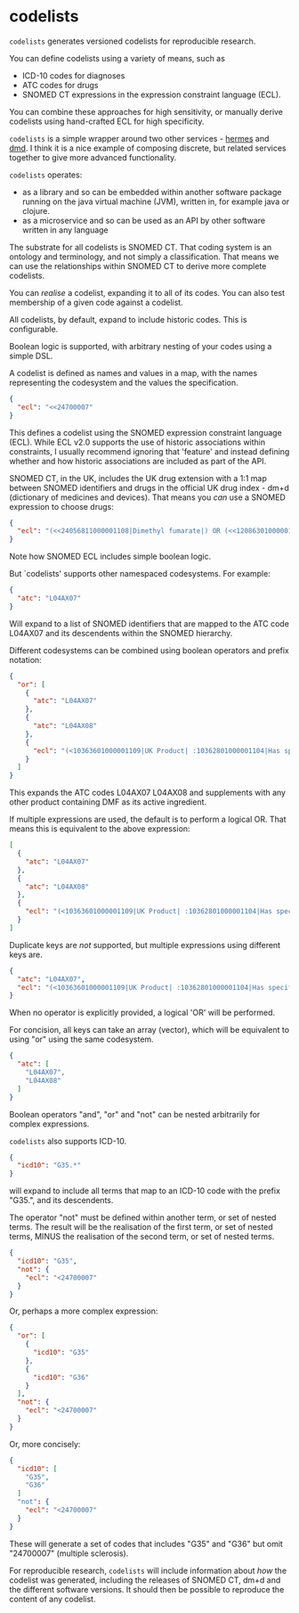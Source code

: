 # codelists

`codelists` generates versioned codelists for reproducible research.

You can define codelists using a variety of means, such as

* ICD-10 codes for diagnoses
* ATC codes for drugs
* SNOMED CT expressions in the expression constraint language (ECL).

You can combine these approaches for high sensitivity, or manually derive codelists using hand-crafted ECL for high
specificity.

`codelists` is a simple wrapper around two other services - [hermes](https://github.com/wardle/hermes)
and [dmd](https://github.com/wardle/dmd). I think it is a nice example of composing discrete, but related services
together to give more advanced functionality.

`codelists` operates:

* as a library and so can be embedded within another software package running on the java virtual machine (JVM), written
  in, for example java or clojure.
* as a microservice and so can be used as an API by other software written in any language

The substrate for all codelists is SNOMED CT. That coding system is an ontology and terminology, and not simply a
classification. That means we can use the relationships within SNOMED CT to derive more complete codelists.

You can *realise* a codelist, expanding it to all of its codes. You can also test membership of a given code against a
codelist.

All codelists, by default, expand to include historic codes. This is configurable.

Boolean logic is supported, with arbitrary nesting of your codes using a simple DSL.

A codelist is defined as names and values in a map, with the names representing the codesystem
and the values the specification.

```json
{
  "ecl": "<<24700007"
} 
```

This defines a codelist using the SNOMED expression constraint language (ECL). While ECL v2.0 supports the use of
historic associations within constraints, I usually recommend ignoring that 'feature' and instead defining whether and
how historic associations are included as part of the API.

SNOMED CT, in the UK, includes the UK drug extension with a 1:1 map between SNOMED identifiers and drugs in the official
UK drug index - dm+d
(dictionary of medicines and devices). That means you *can* use a SNOMED expression to choose drugs:

```json
{
  "ecl": "(<<24056811000001108|Dimethyl fumarate|) OR (<<12086301000001102|Tecfidera|) OR (<10363601000001109|UK Product| :10362801000001104|Has specific active ingredient| =<<724035008|Dimethyl fumarate|)"
}
```

Note how SNOMED ECL includes simple boolean logic.

But `codelists' supports other namespaced codesystems. For example:

```json
{
  "atc": "L04AX07"
}
```

Will expand to a list of SNOMED identifiers that are mapped to the ATC code L04AX07 and its descendents within the
SNOMED hierarchy.

Different codesystems can be combined using boolean operators and prefix notation:

```json
{
  "or": [
    {
      "atc": "L04AX07"
    },
    {
      "atc": "L04AX08"
    },
    {
      "ecl": "(<10363601000001109|UK Product| :10362801000001104|Has specific active ingredient| =<<724035008|Dimethyl fumarate|)"
    }
  ]
}
```

This expands the ATC codes L04AX07 L04AX08 and supplements with any other product containing DMF as its active
ingredient.

If multiple expressions are used, the default is to perform a logical OR. That means this is equivalent to the above
expression:

```json
[
  {
    "atc": "L04AX07"
  },
  {
    "atc": "L04AX08"
  },
  {
    "ecl": "(<10363601000001109|UK Product| :10362801000001104|Has specific active ingredient| =<<724035008|Dimethyl fumarate|)"
  }
]
```

Duplicate keys are *not* supported, but multiple expressions using different keys are.

```json
{
  "atc": "L04AX07",
  "ecl": "(<10363601000001109|UK Product| :10362801000001104|Has specific active ingredient| =<<724035008|Dimethyl fumarate|)"
}
```

When no operator is explicitly provided, a logical 'OR' will be performed.

For concision, all keys can take an array (vector), which will be equivalent to using "or" using the same codesystem.

```json
{
  "atc": [
    "L04AX07",
    "L04AX08"
  ]
}
```

Boolean operators "and", "or" and "not" can be nested arbitrarily for complex expressions.

`codelists` also supports ICD-10.

```json
{
  "icd10": "G35.*"
}
```

will expand to include all terms that map to an ICD-10 code with the prefix "G35.", and its descendents.

The operator "not" must be defined within another term, or set of nested terms. The result will be the realisation of
the first term, or set of nested terms, MINUS the realisation of the second term, or set of nested terms.

```json
{
  "icd10": "G35",
  "not": {
    "ecl": "<24700007"
  }
}
```

Or, perhaps a more complex expression:

```json
{
  "or": [
    {
      "icd10": "G35"
    },
    {
      "icd10": "G36"
    }
  ],
  "not": {
    "ecl": "<24700007"
  }
}
```

Or, more concisely:

```json
{
  "icd10": [
    "G35",
    "G36"
  ]
  "not": {
    "ecl": "<24700007"
  }
}
```

These will generate a set of codes that includes "G35" and "G36" but omit "24700007" (multiple sclerosis).

For reproducible research, `codelists` will include information about *how* the codelist was generated, including the
releases of SNOMED CT, dm+d and the different software versions. It should then be possible to reproduce the content of
any codelist.  
